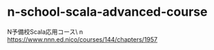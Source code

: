 # n-school-scala-advanced-course
N予備校Scala応用コース\ n https://www.nnn.ed.nico/courses/144/chapters/1957
